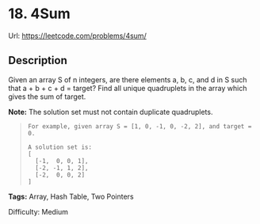 # 18. 4Sum
Url: <https://leetcode.com/problems/4sum/>

## Description
Given an array S of n integers, are there elements a, b, c, and d in S such that a + b + c + d = target? Find all unique quadruplets in the array which gives the sum of target.

**Note:** The solution set must not contain duplicate quadruplets.

>     For example, given array S = [1, 0, -1, 0, -2, 2], and target = 0.
>
>     A solution set is:
>     [
>       [-1,  0, 0, 1],
>       [-2, -1, 1, 2],
>       [-2,  0, 0, 2]
>     ]


**Tags:** Array, Hash Table, Two Pointers

Difficulty: Medium